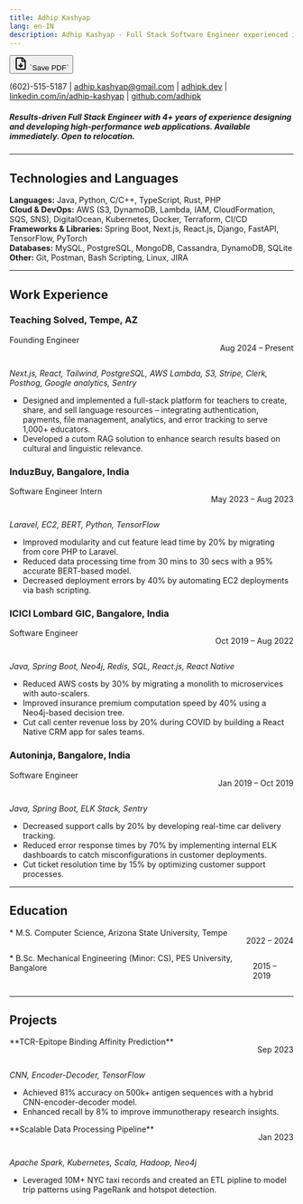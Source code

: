 ```yaml
---
title: Adhip Kashyap
lang: en-IN
description: Adhip Kashyap - Full Stack Software Engineer experienced in modern web technologies. Available Immediately, open to relocation.
---
```



  <button class="download-button" onClick="window.print()">
    <svg xmlns="http://www.w3.org/2000/svg" width="24" height="24" viewBox="0 0 24 24" fill="none" stroke="currentColor" stroke-width="2" stroke-linecap="round" stroke-linejoin="round" class="lucide lucide-file-down"><path d="M15 2H6a2 2 0 0 0-2 2v16a2 2 0 0 0 2 2h12a2 2 0 0 0 2-2V7Z"/><path d="M14 2v4a2 2 0 0 0 2 2h4"/><path d="M12 18v-6"/><path d="m9 15 3 3 3-3"/></svg>
    `Save PDF`
  </button>


(602)-515-5187 | [adhip.kashyap@gmail.com](mailto:adhip.kashyap@gmail.com) | [adhipk.dev](https://adhipk.dev) | [linkedin.com/in/adhip-kashyap](https://linkedin.com/in/adhip-kashyap) | [github.com/adhipk](https://github.com/adhipk)


##### Results-driven Full Stack Engineer with 4+ years of experience designing and developing high-performance web applications. Available immediately. Open to relocation.

---

## Technologies and Languages

**Languages:** Java, Python, C/C++, TypeScript, Rust, PHP  
**Cloud & DevOps:** AWS (S3, DynamoDB, Lambda, IAM, CloudFormation, SQS, SNS), DigitalOcean, Kubernetes, Docker, Terraform, CI/CD  
**Frameworks & Libraries:** Spring Boot, Next.js, React.js, Django, FastAPI, TensorFlow, PyTorch  
**Databases:** MySQL, PostgreSQL, MongoDB, Cassandra, DynamoDB, SQLite  
**Other:** Git, Postman, Bash Scripting, Linux, JIRA  

---

## Work Experience

### Teaching Solved, Tempe, AZ  
<div style="display:flex; justify-content:space-between;">
Founding Engineer

Aug 2024 – Present
</div>

*Next.js, React, Tailwind, PostgreSQL, AWS Lambda, S3, Stripe, Clerk, Posthog, Google analytics, Sentry*

- Designed and implemented a full-stack platform for teachers to create, share, and sell language resources – integrating authentication, payments, file management, analytics, and error tracking to serve 1,000+ educators.
- Developed a cutom RAG solution to enhance search results based on cultural and linguistic relevance.


### InduzBuy, Bangalore, India  
<div style="display:flex; justify-content:space-between;">
Software Engineer Intern

May 2023 – Aug 2023
</div>

*Laravel, EC2, BERT, Python, TensorFlow*

- Improved modularity and cut feature lead time by 20% by migrating from core PHP to Laravel.
- Reduced data processing time from 30 mins to 30 secs with a 95% accurate BERT-based model.
- Decreased deployment errors by 40% by automating EC2 deployments via bash scripting.  


### ICICI Lombard GIC, Bangalore, India
<div style="display:flex; justify-content:space-between;">
Software Engineer

Oct 2019 – Aug 2022
</div>

*Java, Spring Boot, Neo4j, Redis, SQL, React.js, React Native*

- Reduced AWS costs by 30% by migrating a monolith to microservices with auto-scalers.
- Improved insurance premium computation speed by 40% using a Neo4j-based decision tree.
- Cut call center revenue loss by 20% during COVID by building a React Native CRM app for sales teams.  


### Autoninja, Bangalore, India  
<div style="display:flex; justify-content:space-between;">
Software Engineer

Jan 2019 – Oct 2019
</div>

*Java, Spring Boot, ELK Stack, Sentry*

- Decreased support calls by 20% by developing real-time car delivery tracking.
- Reduced error response times by 70% by implementing internal ELK dashboards to catch misconfigurations in customer deployments.
- Cut ticket resolution time by 15% by optimizing customer support processes.  



---

## Education

<div style="display:flex; justify-content:space-between;">
* M.S. Computer Science, Arizona State University, Tempe

2022 – 2024
</div>
<div style="display:flex; justify-content:space-between;">
* B.Sc. Mechanical Engineering (Minor: CS), PES University, Bangalore

2015 – 2019
</div>
 
---


## Projects
<div style="display:flex; justify-content:space-between;">
**TCR-Epitope Binding Affinity Prediction** 

Sep 2023
</div>

*CNN, Encoder-Decoder, TensorFlow*

  - Achieved 81% accuracy on 500k+ antigen sequences with a hybrid CNN-encoder-decoder model.
  - Enhanced recall by 8% to improve immunotherapy research insights.  

<div style="display:flex; justify-content:space-between;">
**Scalable Data Processing Pipeline** 

Jan 2023
</div>

*Apache Spark, Kubernetes, Scala, Hadoop, Neo4j*

  - Leveraged 10M+ NYC taxi records and created an ETL pipline to model trip patterns using PageRank and hotspot detection.
  
